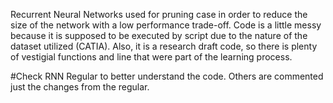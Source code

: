 Recurrent Neural Networks used for pruning case in order to reduce the size of the network with a low performance trade-off.
Code is a little messy because it is supposed to be executed by script due to the nature of the dataset utilized (CATIA).
Also, it is a research draft code, so there is plenty of vestigial functions and line that were part of the learning process.

#Check RNN Regular to better understand the code. Others are commented just the changes from the regular.
